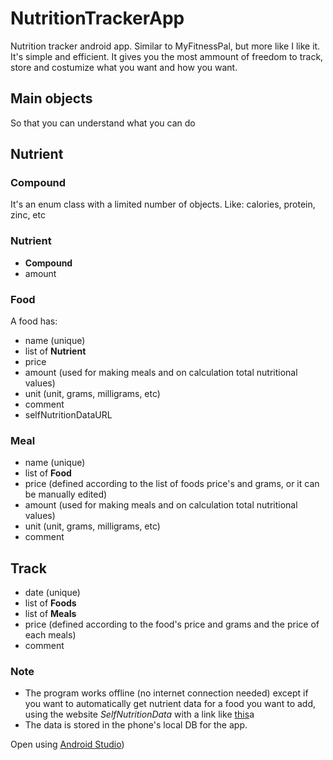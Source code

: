# NutritionTrackerApp
Nutrition tracker android app. Similar to MyFitnessPal, but more like I like it. It's simple and efficient. It gives you the most ammount of freedom to track, store and costumize what you want and how you want.

## Main objects
So that you can understand what you can do
## Nutrient
### Compound
It's an enum class with a limited number of objects. Like: calories, protein, zinc, etc
### Nutrient
- **Compound**
- amount

### Food
A food has:
- name (unique)
- list of **Nutrient**
- price 
- amount (used for making meals and on calculation total nutritional values)
- unit (unit, grams, milligrams, etc)
- comment
- selfNutritionDataURL

### Meal
- name (unique)
- list of **Food**
- price (defined according to the list of foods price's and grams, or it can be manually edited)
- amount (used for making meals and on calculation total nutritional values)
- unit (unit, grams, milligrams, etc)
- comment

## Track
- date (unique)
- list of **Foods**
- list of **Meals**
- price (defined according to the food's price and grams and the price of each meals)
- comment

### Note
- The program works offline (no internet connection needed) except if you want to automatically get nutrient data for a food you want to add, using the website *SelfNutritionData* with a link like [this](https://nutritiondata.self.com/facts/nut-and-seed-products/3086/2)a
- The data is stored in the phone's local DB for the app.

Open using [Android Studio](https://developer.android.com/studio))
